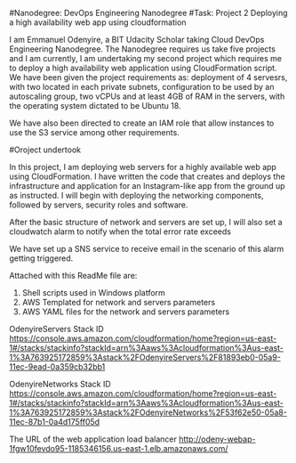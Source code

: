 #Nanodegree: DevOps Engineering Nanodegree
#Task:       Project 2 Deploying a high availability web app using cloudformation

I am Emmanuel Odenyire, a BIT Udacity Scholar taking Cloud DevOps Engineering Nanodegree.
The Nanodegree requires us take five projects and I am currently, I am undertaking my second project which requires me to 
deploy a high availability web application using CloudFormation script.
We have been given the project requirements as: deployment of 4 servesrs, with two located in each private subnets, configuration 
to be used by an autoscaling group, 
two vCPUs and at least 4GB of RAM in the servers, with the operating system dictated to be Ubuntu 18.

We have also been directed to create an IAM role that allow instances to use the S3 service among other requirements.

#Oroject undertook

In this project, I am deploying web servers for a highly available web app using CloudFormation. 
I have written the code that creates and deploys the infrastructure and application for an Instagram-like app from the ground up as instructed. 
I will begin with deploying the networking components, followed by servers, security roles and software. 

After the basic structure of network and servers are set up, I will also set a cloudwatch alarm to notify when the total error rate exceeds 

We have set up a SNS service to receive email in the scenario of this alarm getting triggered.

Attached with this ReadMe file are:
1. Shell scripts used in Windows platform
2. AWS Templated for network and servers parameters
3. AWS YAML files for the network and servers parameters

OdenyireServers Stack ID
https://console.aws.amazon.com/cloudformation/home?region=us-east-1#/stacks/stackinfo?stackId=arn%3Aaws%3Acloudformation%3Aus-east-1%3A763925172859%3Astack%2FOdenyireServers%2F81893eb0-05a9-11ec-9ead-0a359cb32bb1

OdenyireNetworks Stack ID
https://console.aws.amazon.com/cloudformation/home?region=us-east-1#/stacks/stackinfo?stackId=arn%3Aaws%3Acloudformation%3Aus-east-1%3A763925172859%3Astack%2FOdenyireNetworks%2F53f62e50-05a8-11ec-87b1-0a4d175ff05d

The URL of the web application load balancer
http://odeny-webap-1fgw10fevdo95-1185346156.us-east-1.elb.amazonaws.com/